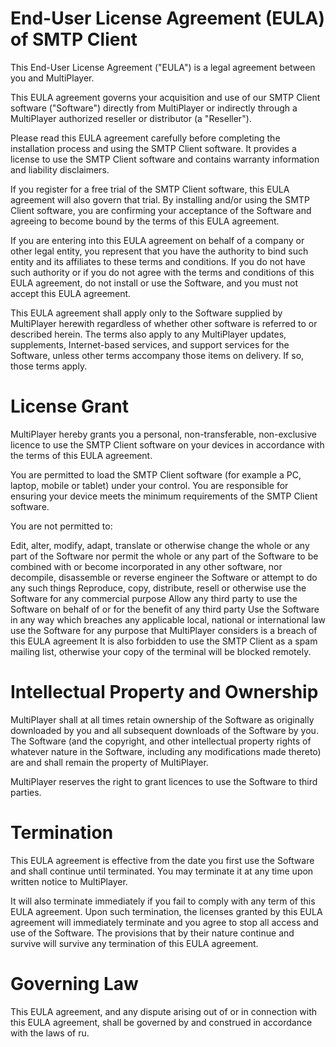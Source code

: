 # End-User License Agreement (EULA) of SMTP Client
This End-User License Agreement ("EULA") is a legal agreement between you and MultiPlayer.

This EULA agreement governs your acquisition and use of our SMTP Client software ("Software") directly from MultiPlayer or indirectly through a MultiPlayer authorized reseller or distributor (a "Reseller").

Please read this EULA agreement carefully before completing the installation process and using the SMTP Client software. It provides a license to use the SMTP Client software and contains warranty information and liability disclaimers.

If you register for a free trial of the SMTP Client software, this EULA agreement will also govern that trial. By installing and/or using the SMTP Client software, you are confirming your acceptance of the Software and agreeing to become bound by the terms of this EULA agreement.

If you are entering into this EULA agreement on behalf of a company or other legal entity, you represent that you have the authority to bind such entity and its affiliates to these terms and conditions. If you do not have such authority or if you do not agree with the terms and conditions of this EULA agreement, do not install or use the Software, and you must not accept this EULA agreement.

This EULA agreement shall apply only to the Software supplied by MultiPlayer herewith regardless of whether other software is referred to or described herein. The terms also apply to any MultiPlayer updates, supplements, Internet-based services, and support services for the Software, unless other terms accompany those items on delivery. If so, those terms apply.

# License Grant
MultiPlayer hereby grants you a personal, non-transferable, non-exclusive licence to use the SMTP Client software on your devices in accordance with the terms of this EULA agreement.

You are permitted to load the SMTP Client software (for example a PC, laptop, mobile or tablet) under your control. You are responsible for ensuring your device meets the minimum requirements of the SMTP Client software.

You are not permitted to:

Edit, alter, modify, adapt, translate or otherwise change the whole or any part of the Software nor permit the whole or any part of the Software to be combined with or become incorporated in any other software, nor decompile, disassemble or reverse engineer the Software or attempt to do any such things
Reproduce, copy, distribute, resell or otherwise use the Software for any commercial purpose
Allow any third party to use the Software on behalf of or for the benefit of any third party
Use the Software in any way which breaches any applicable local, national or international law
use the Software for any purpose that MultiPlayer considers is a breach of this EULA agreement
It is also forbidden to use the SMTP Client as a spam mailing list, otherwise your copy of the terminal will be blocked remotely.

# Intellectual Property and Ownership
MultiPlayer shall at all times retain ownership of the Software as originally downloaded by you and all subsequent downloads of the Software by you. The Software (and the copyright, and other intellectual property rights of whatever nature in the Software, including any modifications made thereto) are and shall remain the property of MultiPlayer.

MultiPlayer reserves the right to grant licences to use the Software to third parties.

# Termination
This EULA agreement is effective from the date you first use the Software and shall continue until terminated. You may terminate it at any time upon written notice to MultiPlayer.

It will also terminate immediately if you fail to comply with any term of this EULA agreement. Upon such termination, the licenses granted by this EULA agreement will immediately terminate and you agree to stop all access and use of the Software. The provisions that by their nature continue and survive will survive any termination of this EULA agreement.

# Governing Law
This EULA agreement, and any dispute arising out of or in connection with this EULA agreement, shall be governed by and construed in accordance with the laws of ru.
